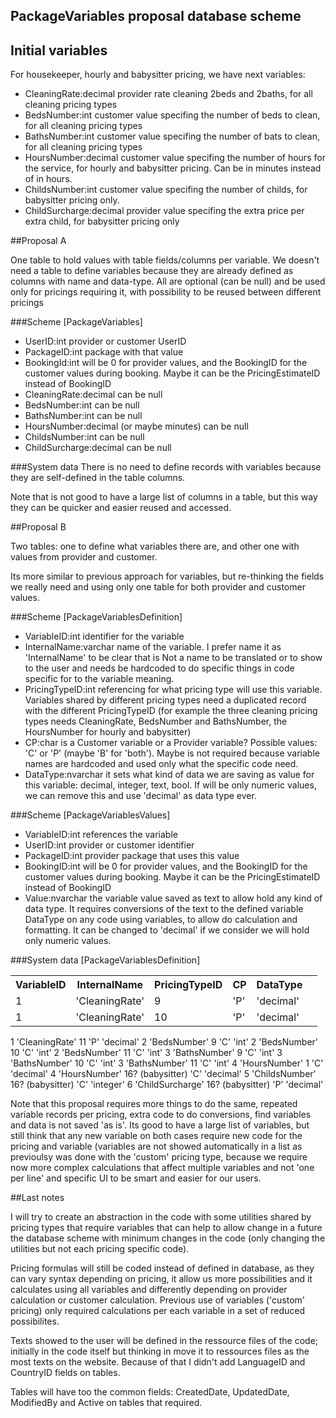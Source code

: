 PackageVariables proposal database scheme
-----------------------------------------

## Initial variables
For housekeeper, hourly and babysitter pricing, we have next variables:

- CleaningRate:decimal      provider rate cleaning 2beds and 2baths, for all cleaning pricing types
- BedsNumber:int            customer value specifing the number of beds to clean, for all cleaning pricing types
- BathsNumber:int           customer value specifing the number of bats to clean, for all cleaning pricing types
- HoursNumber:decimal       customer value specifing the number of hours for the service, for hourly and babysitter pricing. Can be in minutes instead of in hours.
- ChildsNumber:int          customer value specifing the number of childs, for babysitter pricing only.
- ChildSurcharge:decimal    provider value specifing the extra price per extra child, for babysitter pricing only


##Proposal A

One table to hold values with table fields/columns per variable.
We doesn't need a table to define variables because they are already defined as columns with name and data-type. All are optional (can be null) and be used only for pricings
requiring it, with possibility to be reused between different pricings

###Scheme [PackageVariables]
- UserID:int                provider or customer UserID
- PackageID:int             package with that value
- BookingId:int             will be 0 for provider values, and the BookingID for the customer values during booking. Maybe it can be the PricingEstimateID instead of BookingID
- CleaningRate:decimal      can be null
- BedsNumber:int            can be null
- BathsNumber:int           can be null
- HoursNumber:decimal       (or maybe minutes) can be null
- ChildsNumber:int          can be null
- ChildSurcharge:decimal    can be null

###System data
There is no need to define records with variables because they are self-defined in the table columns.

Note that is not good to have a large list of columns in a table, but this way they can be quicker and easier reused and accessed.


##Proposal B

Two tables: one to define what variables there are, and other one with values from provider and customer.

Its more similar to previous approach for variables, but re-thinking the fields we really need and using only one table for both provider and customer values.

###Scheme [PackageVariablesDefinition]
- VariableID:int            identifier for the variable
- InternalName:varchar      name of the variable. I prefer name it as 'InternalName' to be clear that
                            is Not a name to be translated or to show to the user and needs be hardcoded to do
                            specific things in code specific for to the variable meaning.
- PricingTypeID:int         referencing for what pricing type will use this variable.
                            Variables shared by different pricing types need a duplicated record with the
                            different PricingTypeID (for example the three cleaning pricing types needs CleaningRate,
                            BedsNumber and BathsNumber, the HoursNumber for hourly and babysitter)
- CP:char                   is a Customer variable or a Provider variable?
                            Possible values: 'C' or 'P' (maybe 'B' for 'both').
                            Maybe is not required because variable names are hardcoded and used only what the specific code need.
- DataType:nvarchar         it sets what kind of data we are saving as value for this variable: decimal, integer, text, bool.
                            If will be only numeric values, we can remove this and use 'decimal' as data type ever.

###Scheme [PackageVariablesValues]
- VariableID:int            references the variable
- UserID:int                provider or customer identifier
- PackageID:int             provider package that uses this value
- BookingID:int             will be 0 for provider values, and the BookingID for the customer values during booking.
                            Maybe it can be the PricingEstimateID instead of BookingID
- Value:nvarchar            the variable value saved as text to allow hold any kind of data type.
                            It requires conversions of the text to the defined variable DataType on any code using variables,
                            to allow do calculation and formatting.
                            It can be changed to 'decimal' if we consider we will hold only numeric values.

###System data [PackageVariablesDefinition]
<table>
 <tr>
  <th>VariableID</th><th>      InternalName</th><th>        PricingTypeID</th><th>       CP</th><th>      DataType</th>
 </tr>
 <tr>
  <td>1</td><td>               'CleaningRate'</td><td>      9</td><td>                   'P'</td><td>     'decimal'</td><td>
 </tr>
 <tr>
  <td>1</td><td>               'CleaningRate'</td><td>      10</td><td>                  'P'</td><td>     'decimal'</td><td>
 </tr>
</table>
1               'CleaningRate'      11                  'P'     'decimal'
2               'BedsNumber'        9                   'C'     'int'
2               'BedsNumber'        10                  'C'     'int'
2               'BedsNumber'        11                  'C'     'int'
3               'BathsNumber'       9                   'C'     'int'
3               'BathsNumber'       10                  'C'     'int'
3               'BathsNumber'       11                  'C'     'int'
4               'HoursNumber'       1                   'C'     'decimal'
4               'HoursNumber'       16? (babysitter)    'C'     'decimal'
5               'ChildsNumber'      16? (babysitter)    'C'     'integer'
6               'ChildSurcharge'    16? (babysitter)    'P'     'decimal'

Note that this proposal requires more things to do the same, repeated variable records per pricing, extra code to do conversions, find variables and data is not saved 'as is'.
Its good to have a large list of variables, but still think that any new variable on both cases require new code for the pricing and variable (variables are not showed automatically
in a list as previoulsy was done with the 'custom' pricing type, because we require now more complex calculations that affect multiple variables and not 'one per line' and specific
UI to be smart and easier for our users.


##Last notes

I will try to create an abstraction in the code with some utilities shared by pricing types that require variables that can help to allow change in a future the database scheme with minimum changes in the code (only changing the utilities but not each pricing specific code).

Pricing formulas will still be coded instead of defined in database, as they can vary syntax depending on pricing, it allow us more possibilities and it calculates using all variables and differently depending on provider calculation or customer calculation. Previous use of variables ('custom' pricing) only required calculations per each variable in a set of reduced possibilites.

Texts showed to the user will be defined in the ressource files of the code; initially in the code itself but thinking in move it to ressources files as the most texts on the website. Because of that I didn't add LanguageID and CountryID fields on tables.

Tables will have too the common fields: CreatedDate, UpdatedDate, ModifiedBy and Active on tables that required.
